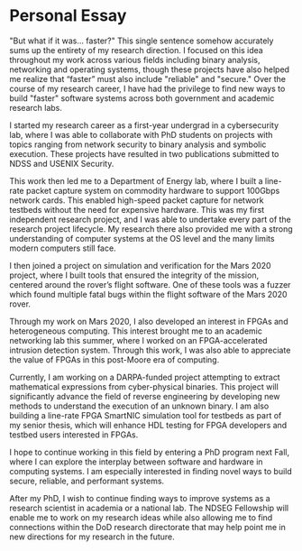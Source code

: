 # Personal Essay

"But what if it was... faster?" This single sentence somehow accurately sums up the entirety of my research direction. I focused on this idea throughout my work across various fields including binary analysis, networking and operating systems, though these projects have also helped me realize that “faster” must also include "reliable" and "secure." Over the course of my research career, I have had the privilege to find new ways to build "faster" software systems across both government and academic research labs.

I started my research career as a first-year undergrad in a cybersecurity lab, where I was able to collaborate with PhD students on projects with topics ranging from network security to binary analysis and symbolic execution. These projects have resulted in two publications submitted to NDSS and USENIX Security.

This work then led me to a Department of Energy lab, where I built a line-rate packet capture system on commodity hardware to support 100Gbps network cards. This enabled high-speed packet capture for network testbeds without the need for expensive hardware. This was my first independent research project, and I was able to undertake every part of the research project lifecycle. My research there also provided me with a strong understanding of computer systems at the OS level and the many limits modern computers still face.

I then joined a project on simulation and verification for the Mars 2020 project, where I built tools that ensured the integrity of the mission, centered around the rover’s flight software. One of these tools was a fuzzer which found multiple fatal bugs within the flight software of the Mars 2020 rover.

Through my work on Mars 2020, I also developed an interest in FPGAs and heterogeneous computing. This interest brought me to an academic networking lab this summer, where I worked on an FPGA-accelerated intrusion detection system. Through this work, I was also able to appreciate the value of FPGAs in this post-Moore era of computing.

Currently, I am working on a DARPA-funded project attempting to extract mathematical expressions from cyber-physical binaries. This project will significantly advance the field of reverse engineering by developing new methods to understand the execution of an unknown binary. I am also building a line-rate FPGA SmartNIC simulation tool for testbeds as part of my senior thesis, which will enhance HDL testing for FPGA developers and testbed users interested in FPGAs.

I hope to continue working in this field by entering a PhD program next Fall, where I can explore the interplay between software and hardware in computing systems. I am especially interested in finding novel ways to build secure, reliable, and performant systems.

After my PhD, I wish to continue finding ways to improve systems as a research scientist in academia or a national lab. The NDSEG Fellowship will enable me to work on my research ideas while also allowing me to find connections within the DoD research directorate that may help point me in new directions for my research in the future. 

